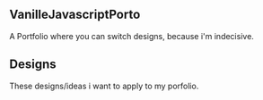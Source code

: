 ## VanilleJavascriptPorto
A Portfolio where you can switch designs, because i'm indecisive.

## Designs 
These designs/ideas i want to apply to my porfolio.
